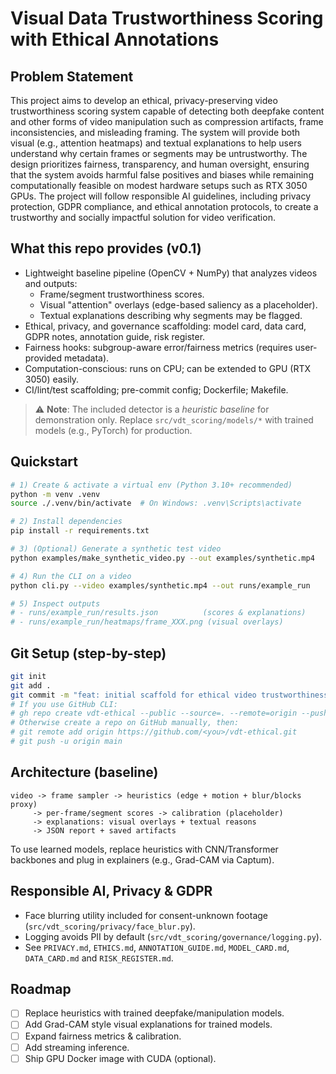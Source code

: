 # Visual Data Trustworthiness Scoring with Ethical Annotations

## Problem Statement
This project aims to develop an ethical, privacy-preserving video trustworthiness scoring system capable of detecting both deepfake content and other forms of video manipulation such as compression artifacts, frame inconsistencies, and misleading framing. The system will provide both visual (e.g., attention heatmaps) and textual explanations to help users understand why certain frames or segments may be untrustworthy. The design prioritizes fairness, transparency, and human oversight, ensuring that the system avoids harmful false positives and biases while remaining computationally feasible on modest hardware setups such as RTX 3050 GPUs. The project will follow responsible AI guidelines, including privacy protection, GDPR compliance, and ethical annotation protocols, to create a trustworthy and socially impactful solution for video verification.


## What this repo provides (v0.1)
- Lightweight baseline pipeline (OpenCV + NumPy) that analyzes videos and outputs:
  - Frame/segment trustworthiness scores.
  - Visual "attention" overlays (edge-based saliency as a placeholder).
  - Textual explanations describing why segments may be flagged.
- Ethical, privacy, and governance scaffolding: model card, data card, GDPR notes, annotation guide, risk register.
- Fairness hooks: subgroup-aware error/fairness metrics (requires user-provided metadata).
- Computation-conscious: runs on CPU; can be extended to GPU (RTX 3050) easily.
- CI/lint/test scaffolding; pre-commit config; Dockerfile; Makefile.

> ⚠️ **Note**: The included detector is a *heuristic baseline* for demonstration only. Replace `src/vdt_scoring/models/*` with trained models (e.g., PyTorch) for production.

## Quickstart
```bash
# 1) Create & activate a virtual env (Python 3.10+ recommended)
python -m venv .venv
source ./.venv/bin/activate  # On Windows: .venv\Scripts\activate

# 2) Install dependencies
pip install -r requirements.txt

# 3) (Optional) Generate a synthetic test video
python examples/make_synthetic_video.py --out examples/synthetic.mp4

# 4) Run the CLI on a video
python cli.py --video examples/synthetic.mp4 --out runs/example_run

# 5) Inspect outputs
# - runs/example_run/results.json          (scores & explanations)
# - runs/example_run/heatmaps/frame_XXX.png (visual overlays)
```

## Git Setup (step-by-step)
```bash
git init
git add .
git commit -m "feat: initial scaffold for ethical video trustworthiness scoring"
# If you use GitHub CLI:
# gh repo create vdt-ethical --public --source=. --remote=origin --push
# Otherwise create a repo on GitHub manually, then:
# git remote add origin https://github.com/<you>/vdt-ethical.git
# git push -u origin main
```

## Architecture (baseline)
```
video -> frame sampler -> heuristics (edge + motion + blur/blocks proxy)
     -> per-frame/segment scores -> calibration (placeholder)
     -> explanations: visual overlays + textual reasons
     -> JSON report + saved artifacts
```
To use learned models, replace heuristics with CNN/Transformer backbones and plug in explainers (e.g., Grad-CAM via Captum).

## Responsible AI, Privacy & GDPR
- Face blurring utility included for consent-unknown footage (`src/vdt_scoring/privacy/face_blur.py`).
- Logging avoids PII by default (`src/vdt_scoring/governance/logging.py`).
- See `PRIVACY.md`, `ETHICS.md`, `ANNOTATION_GUIDE.md`, `MODEL_CARD.md`, `DATA_CARD.md` and `RISK_REGISTER.md`.

## Roadmap
- [ ] Replace heuristics with trained deepfake/manipulation models.
- [ ] Add Grad-CAM style visual explanations for trained models.
- [ ] Expand fairness metrics & calibration.
- [ ] Add streaming inference.
- [ ] Ship GPU Docker image with CUDA (optional).
